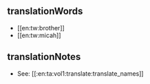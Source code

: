 ## translationWords

* [[en:tw:brother]]
* [[en:tw:micah]]

## translationNotes

* See: [[:en:ta:vol1:translate:translate_names]]
